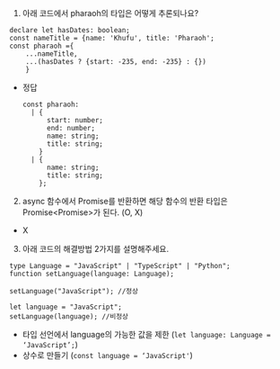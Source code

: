 1. 아래 코드에서 pharaoh의 타입은 어떻게 추론되나요?

```tsx
declare let hasDates: boolean;
const nameTitle = {name: 'Khufu', title: 'Pharaoh';
const pharaoh ={
	...nameTitle,
	...(hasDates ? {start: -235, end: -235} : {})
    }
```

- 정답
  ```tsx
  const pharaoh:
    | {
        start: number;
        end: number;
        name: string;
        title: string;
      }
    | {
        name: string;
        title: string;
      };
  ```

2. async 함수에서 Promise를 반환하면 해당 함수의 반환 타입은 Promise<Promise<T>>가 된다. (O, X)

- X

3. 아래 코드의 해결방법 2가지를 설명해주세요.

```tsx
type Language = "JavaScript" | "TypeScript" | "Python";
function setLanguage(language: Language);

setLanguage("JavaScript"); //정상

let language = "JavaScript";
setLanguage(language); //비정상
```

- 타입 선언에서 language의 가능한 값을 제한 (`let language: Language = ‘JavaScript’;`)
- 상수로 만들기 (`const language = ‘JavaScript'`)
